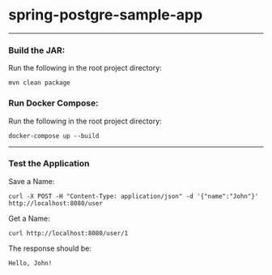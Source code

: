 # spring-postgre-sample-app

---

### Build the JAR: 
Run the following in the root project directory:
```
mvn clean package
```

### Run Docker Compose:
Run the following in the root project directory:
```
docker-compose up --build
```

---

### Test the Application
Save a Name:
```
curl -X POST -H "Content-Type: application/json" -d '{"name":"John"}' http://localhost:8080/user
```

Get a Name:
```
curl http://localhost:8080/user/1
```

The response should be:
```
Hello, John!
```